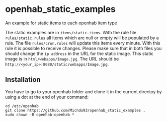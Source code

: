 # openhab_static_examples
An example for static items to each openhab item type

The static examples are in `items/static.items`. With the rule file `rules/static.rules` all items which are null or empty will be populated by a rule. The file `rules/cron.rules` will update this items every minute. With this rule it is possible to receive changes. Please make sure that in both files you should change the `ip address` in the URL for the static image. This static image is in `html/webapps/Image.jpg`. The URL should be `http://<your_ip>:8080/static/webapps/Image.jpg`.

## Installation

You have to go to your openhab folder and clone it in the current directoy by using a dot at the end of your command:

```
cd /etc/openhab
git clone https://github.com/Michdo93/openhab_static_examples .
sudo chown -R openhab:openhab *
```
